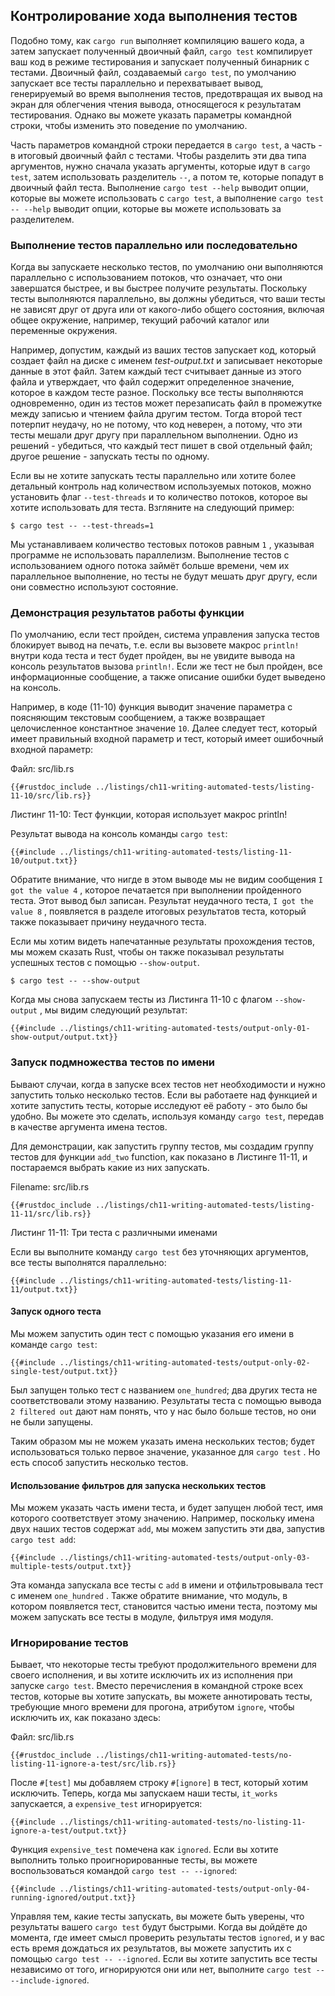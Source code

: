 ## Контролирование хода выполнения тестов

Подобно тому, как `cargo run` выполняет компиляцию вашего кода, а затем запускает полученный двоичный файл, `cargo test` компилирует ваш код в режиме тестирования и запускает полученный бинарник с тестами. Двоичный файл, создаваемый `cargo test`, по умолчанию запускает все тесты параллельно и перехватывает вывод, генерируемый во время выполнения тестов, предотвращая их вывод на экран для облегчения чтения вывода, относящегося к результатам тестирования. Однако вы можете указать параметры командной строки, чтобы изменить это поведение по умолчанию.

Часть параметров командной строки передается в `cargo test`, а часть - в итоговый двоичный файл с тестами. Чтобы разделить эти два типа аргументов, нужно сначала указать аргументы, которые идут в `cargo test`, затем использовать разделитель `--`, а потом те, которые попадут в двоичный файл теста. Выполнение `cargo test --help` выводит опции, которые вы можете использовать с `cargo test`, а выполнение `cargo test -- --help` выводит опции, которые вы можете использовать за разделителем.

### Выполнение тестов параллельно или последовательно

Когда вы запускаете несколько тестов, по умолчанию они выполняются параллельно с использованием потоков, что означает, что они завершатся быстрее, и вы быстрее получите результаты. Поскольку тесты выполняются параллельно, вы должны убедиться, что ваши тесты не зависят друг от друга или от какого-либо общего состояния, включая общее окружение, например, текущий рабочий каталог или переменные окружения.

Например, допустим, каждый из ваших тестов запускает код, который создает файл на диске с именем *test-output.txt* и записывает некоторые данные в этот файл. Затем каждый тест считывает данные из этого файла и утверждает, что файл содержит определенное значение, которое в каждом тесте разное. Поскольку все тесты выполняются одновременно, один из тестов может перезаписать файл в промежутке между записью и чтением файла другим тестом. Тогда второй тест потерпит неудачу, но не потому, что код неверен, а потому, что эти тесты мешали друг другу при параллельном выполнении. Одно из решений - убедиться, что каждый тест пишет в свой отдельный файл; другое решение - запускать тесты по одному.

Если вы не хотите запускать тесты параллельно или хотите более детальный контроль над количеством используемых потоков, можно установить флаг `--test-threads` и то количество потоков, которое вы хотите использовать для теста. Взгляните на следующий пример:

```console
$ cargo test -- --test-threads=1
```

Мы устанавливаем количество тестовых потоков равным `1` , указывая программе не использовать параллелизм. Выполнение тестов с использованием одного потока займёт больше времени, чем их параллельное выполнение, но тесты не будут мешать друг другу, если они совместно используют состояние.

### Демонстрация результатов работы функции

По умолчанию, если тест пройден, система управления запуска тестов блокирует вывод на печать, т.е. если вы вызовете макрос `println!` внутри кода теста и тест будет пройден, вы не увидите вывода на консоль результатов вызова `println!`. Если же тест не был пройден, все информационные сообщение, а также описание ошибки будет выведено на консоль.

Например, в коде (11-10) функция выводит значение параметра с поясняющим текстовым сообщением, а также возвращает целочисленное константное значение <code>10</code>. Далее следует тест, который имеет правильный входной параметр и тест, который имеет ошибочный входной параметр:

<span class="filename">Файл: src/lib.rs</span>

```rust,panics,noplayground
{{#rustdoc_include ../listings/ch11-writing-automated-tests/listing-11-10/src/lib.rs}}
```

<span class="caption">Листинг 11-10: Тест функции, которая использует макрос println!</span>

Результат вывода на консоль команды `cargo test`:

```console
{{#include ../listings/ch11-writing-automated-tests/listing-11-10/output.txt}}
```

Обратите внимание, что нигде в этом выводе мы не видим сообщения `I got the value 4` , которое печатается при выполнении пройденного теста. Этот вывод был записан. Результат неудачного теста, `I got the value 8` , появляется в разделе итоговых результатов теста, который также показывает причину неудачного теста.

Если мы хотим видеть напечатанные результаты прохождения тестов, мы можем сказать Rust, чтобы он также показывал результаты успешных тестов с помощью `--show-output`.

```console
$ cargo test -- --show-output
```

Когда мы снова запускаем тесты из Листинга 11-10 с флагом `--show-output` , мы видим следующий результат:

```console
{{#include ../listings/ch11-writing-automated-tests/output-only-01-show-output/output.txt}}
```

### Запуск подмножества тестов по имени

Бывают случаи, когда в запуске всех тестов нет необходимости и нужно запустить только несколько тестов. Если вы работаете над функцией и хотите запустить тесты, которые исследуют её работу - это было бы удобно. Вы можете это сделать, используя команду `cargo test`, передав в качестве аргумента имена тестов.

Для демонстрации, как запустить группу тестов, мы создадим группу тестов для функции `add_two` function, как показано в Листинге 11-11, и постараемся выбрать какие из них запускать.

<span class="filename">Filename: src/lib.rs</span>

```rust,noplayground
{{#rustdoc_include ../listings/ch11-writing-automated-tests/listing-11-11/src/lib.rs}}
```

<span class="caption">Листинг 11-11: Три теста с различными именами</span>

Если вы выполните команду `cargo test` без уточняющих аргументов, все тесты выполнятся параллельно:

```console
{{#include ../listings/ch11-writing-automated-tests/listing-11-11/output.txt}}
```

#### Запуск одного теста

Мы можем запустить один тест с помощью указания его имени в команде `cargo test`:

```console
{{#include ../listings/ch11-writing-automated-tests/output-only-02-single-test/output.txt}}
```

Был запущен только тест с названием `one_hundred`; два других теста не соответствовали этому названию. Результаты теста с помощью вывода `2 filtered out` дают нам понять, что у нас было больше тестов, но они не были запущены.

Таким образом мы не можем указать имена нескольких тестов; будет использоваться только первое значение, указанное для `cargo test` . Но есть способ запустить несколько тестов.

#### Использование фильтров для запуска нескольких тестов

Мы можем указать часть имени теста, и будет запущен любой тест, имя которого соответствует этому значению. Например, поскольку имена двух наших тестов содержат `add`, мы можем запустить эти два, запустив `cargo test add`:

```console
{{#include ../listings/ch11-writing-automated-tests/output-only-03-multiple-tests/output.txt}}
```

Эта команда запускала все тесты с `add` в имени и отфильтровывала тест с именем `one_hundred` . Также обратите внимание, что модуль, в котором появляется тест, становится частью имени теста, поэтому мы можем запускать все тесты в модуле, фильтруя имя модуля.

### Игнорирование тестов

Бывает, что некоторые тесты требуют продолжительного времени для своего исполнения, и вы хотите исключить их из исполнения при запуске `cargo test`. Вместо перечисления в командной строке всех тестов, которые вы хотите запускать, вы можете аннотировать тесты, требующие много времени для прогона, атрибутом `ignore`, чтобы исключить их, как показано здесь:

<span class="filename">Файл: src/lib.rs</span>

```rust,noplayground
{{#rustdoc_include ../listings/ch11-writing-automated-tests/no-listing-11-ignore-a-test/src/lib.rs}}
```

После `#[test]` мы добавляем строку `#[ignore]` в тест, который хотим исключить. Теперь, когда мы запускаем наши тесты, `it_works` запускается, а `expensive_test` игнорируется:

```console
{{#include ../listings/ch11-writing-automated-tests/no-listing-11-ignore-a-test/output.txt}}
```

Функция `expensive_test` помечена как `ignored`. Если вы хотите выполнить только проигнорированные тесты, вы можете воспользоваться командой `cargo test -- --ignored`:

```console
{{#include ../listings/ch11-writing-automated-tests/output-only-04-running-ignored/output.txt}}
```

Управляя тем, какие тесты запускать, вы можете быть уверены, что результаты вашего `cargo test` будут быстрыми. Когда вы дойдёте до момента, где имеет смысл проверить результаты тестов `ignored`, и у вас есть время дождаться их результатов, вы можете запустить их с помощью `cargo test -- --ignored`. Если вы хотите запустить все тесты независимо от того, игнорируются они или нет, выполните `cargo test -- --include-ignored`.
